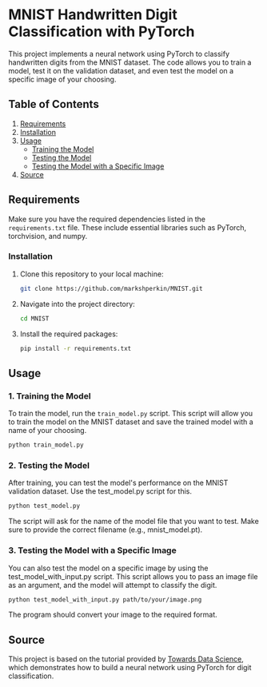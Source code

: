 # MNIST Handwritten Digit Classification with PyTorch

This project implements a neural network using PyTorch to classify handwritten digits from the MNIST dataset. The code allows you to train a model, test it on the validation dataset, and even test the model on a specific image of your choosing.

## Table of Contents

1. [Requirements](#requirements)
2. [Installation](#installation)
3. [Usage](#usage)
   - [Training the Model](#training-the-model)
   - [Testing the Model](#testing-the-model)
   - [Testing the Model with a Specific Image](#testing-the-model-with-a-specific-image)
4. [Source](#source)

## Requirements

Make sure you have the required dependencies listed in the `requirements.txt` file. These include essential libraries such as PyTorch, torchvision, and numpy.

### Installation

1. Clone this repository to your local machine:
    ```bash
    git clone https://github.com/markshperkin/MNIST.git
    ```

2. Navigate into the project directory:
    ```bash
    cd MNIST
    ```

3. Install the required packages:
    ```bash
    pip install -r requirements.txt
    ```

## Usage

### 1. Training the Model

To train the model, run the `train_model.py` script. This script will allow you to train the model on the MNIST dataset and save the trained model with a name of your choosing.

```bash
python train_model.py
```

### 2. Testing the Model

After training, you can test the model's performance on the MNIST validation dataset. Use the test_model.py script for this.

```bash
python test_model.py
```

The script will ask for the name of the model file that you want to test. Make sure to provide the correct filename (e.g., mnist_model.pt).

### 3. Testing the Model with a Specific Image

You can also test the model on a specific image by using the test_model_with_input.py script. This script allows you to pass an image file as an argument, and the model will attempt to classify the digit.

```bash
python test_model_with_input.py path/to/your/image.png
```
The program should convert your image to the required format.

## Source

This project is based on the tutorial provided by [Towards Data Science](https://towardsdatascience.com/handwritten-digit-mnist-pytorch-977b5338e627), which demonstrates how to build a neural network using PyTorch for digit classification.



